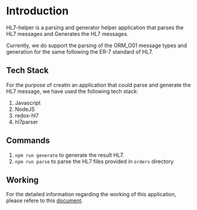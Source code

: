 # Introduction

HL7-helper is a parsing and generator helper application that parses the HL7 messages and Generates the HL7 messages.

Currently, we do support the parsing of the ORM_O01 message types and generation for the same following the ER-7 standard of HL7.

## Tech Stack

For the purpose of creatin an application that could parse and generate the HL7 message, we have used the following tech stack:

1. Javascript
2. NodeJS
3. redox-hl7
4. hl7parser

## Commands

1. `npm run generate` to generate the result HL7.
2. `npm run parse` to parse the HL7 files provided in `orders` directory

## Working

For the detailed information regarding the working of this application, please refere to this [document](https://docs.google.com/document/d/1VXymZ-7oscRI2KadyqDcqQnVTMKUs76xY4T9XZ4m9hw).
